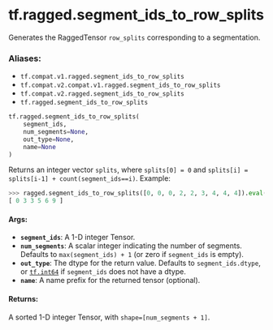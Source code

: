 <div itemscope itemtype="http://developers.google.com/ReferenceObject">
<meta itemprop="name" content="tf.ragged.segment_ids_to_row_splits" />
<meta itemprop="path" content="Stable" />
</div>

# tf.ragged.segment_ids_to_row_splits

Generates the RaggedTensor `row_splits` corresponding to a segmentation.

### Aliases:

* `tf.compat.v1.ragged.segment_ids_to_row_splits`
* `tf.compat.v2.compat.v1.ragged.segment_ids_to_row_splits`
* `tf.compat.v2.ragged.segment_ids_to_row_splits`
* `tf.ragged.segment_ids_to_row_splits`

``` python
tf.ragged.segment_ids_to_row_splits(
    segment_ids,
    num_segments=None,
    out_type=None,
    name=None
)
```

<!-- Placeholder for "Used in" -->

Returns an integer vector `splits`, where `splits[0] = 0` and
`splits[i] = splits[i-1] + count(segment_ids==i)`.  Example:

```python
>>> ragged.segment_ids_to_row_splits([0, 0, 0, 2, 2, 3, 4, 4, 4]).eval()
[ 0 3 3 5 6 9 ]
```

#### Args:


* <b>`segment_ids`</b>: A 1-D integer Tensor.
* <b>`num_segments`</b>: A scalar integer indicating the number of segments.  Defaults
  to `max(segment_ids) + 1` (or zero if `segment_ids` is empty).
* <b>`out_type`</b>: The dtype for the return value.  Defaults to `segment_ids.dtype`,
  or <a href="../../tf.md#int64"><code>tf.int64</code></a> if `segment_ids` does not have a dtype.
* <b>`name`</b>: A name prefix for the returned tensor (optional).


#### Returns:

A sorted 1-D integer Tensor, with `shape=[num_segments + 1]`.
